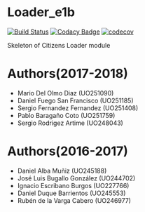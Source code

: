 # Loader_e1b

[![Build Status](https://travis-ci.org/Arquisoft/Loader_e1b.svg?branch=master)](https://travis-ci.org/Arquisoft/Loader_e1b)
[![Codacy Badge](https://api.codacy.com/project/badge/Grade/e680327c40a44a6b8378a8171066e341)](https://www.codacy.com/app/jelabra/citizensLoader1a?utm_source=github.com&utm_medium=referral&utm_content=Arquisoft/citizensLoader1a&utm_campaign=badger)
[![codecov](https://codecov.io/gh/Arquisoft/Loader_e1b/branch/master/graph/badge.svg)](https://codecov.io/gh/Arquisoft/Loader_e1b)

Skeleton of Citizens Loader module

# Authors(2017-2018)

- Mario Del Olmo Diaz (UO251090)
- Daniel Fuego San Francisco (UO251185)
- Sergio Fernandez Fernandez (UO251408)
- Pablo Baragaño Coto (UO251759)
- Sergio Rodrigez Artime (UO248043)

# Authors(2016-2017)

- Daniel Alba Muñiz (UO245188)
- José Luis Bugallo González (UO244702)
- Ignacio Escribano Burgos (UO227766)
- Daniel Duque Barrientos (UO245553)
- Rubén de la Varga Cabero (UO246977)


